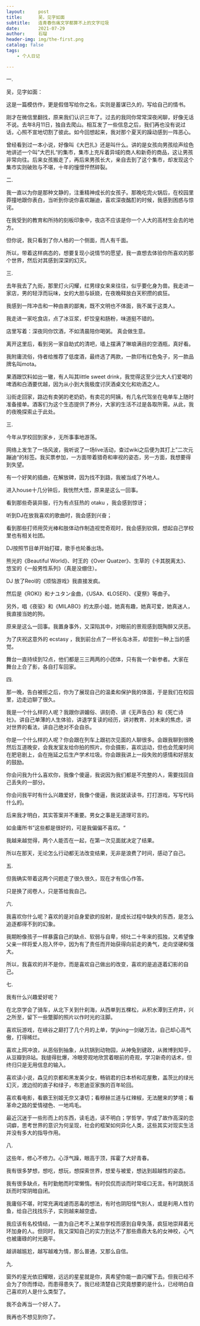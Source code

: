 ```yaml
---
layout:     post
title:      吴，见字如面
subtitle:   连青春伤痛文学都算不上的文字垃圾
date:       2021-07-29
author:     石瑠
header-img: img/the-first.png
catalog: false
tags:
    - 个人日记

---
```


一.

吴，见字如面：

这是一篇模仿作，更是假借写给你之名，实则是蓄谋已久的，写给自己的情书。

刚才在微信里翻找，原来我们认识三年了。过去的我同你常常深夜闲聊，好像无话不说。去年8月11日，独自去爬山。相互发了一些信息之后，我们再也没有说过话，心照不宣地切割了彼此。如今回想起来，我对那个夏天的躁动感到一阵恶心。

曾经看到过一本小说，好像叫《大巴扎》还是叫什么。讲的是女孩向男孩绘声绘色地讲述一个叫”大巴扎“的集市，集市上充斥着异域的商人和新奇的商品，这让男孩非常向往。后来女孩搬走了，再后来男孩长大，亲自去到了这个集市，却发现这个集市实则破败与不堪，十年的憧憬怦然碎裂。



二. 

我一直以为你是那种文静的，注重精神成长的女孩子。那晚吃完火锅后，在校园里莽撞地跟你表白，当听到你说你喜欢蹦迪，喜欢深夜酩酊的时候，我感到困惑与惊诧。

在我受到的教育和所持的刻板印象中，夜店不应该是你一个人大的高材生会去的地方。

但你说，我只看到了你人格的一个侧面，而人有千面。

所以，带着这样病态的，想要复现小说情节的愿望，我一直想去体验你所喜欢的那个世界，然后对其感到深深的幻灭。

三.

去年我去了九街，那里灯火闪耀，红男绿女来来往往，似乎要化身为兽。我走进一家店，男的轻浮而玩味，女的大胆与妖娆，在夜晚释放白天积攒的疯狂。

我感到一阵冲击和一种由衷的鄙夷，既不文明也不体面，我不属于这类人。

我走进一家吃食店，点了冰豆浆，虾饺皇和肠粉，味道挺不错的。

店里写着：深夜同你饮酒，不如清晨陪你喝粥。  真会做生意。

离开这里后，看到另一家自助式的清吧，墙上摆满了琳琅满目的空酒瓶，真好看。

我附庸流俗，侍者给推荐了低度酒，最终选了两款，一款印有红色兔子，另一款品牌名叫mota。

果酒跟饮料如出一辙，有人叫其little sweet drink，我觉得这至少比大人们爱喝的啤酒和白酒要优越，因为从小到大我极度讨厌酒桌文化和劝酒之人。

沿街走回家，路边有卖粥的老奶奶，有卖花的阿姨，有几名代驾坐在电单车上随时准备接单。酒客们为这个生态提供了养分，大家的生活不过是各取所需。从此，我的夜晚探索止于此处。

三.

今年从学校回到家乡，无所事事地游荡。

网络上发生了一场风波，我听说了一场live活动，查过wiki之后便为其打上”二次元蹦迪“的标签。我买票参加，一方面带着猎奇和审视的姿态，另一方面，我想要得到失望。

有一个好笑的插曲，在解放碑，因为找不到路，我被当成了外地人。



进入house十几分钟后，我恍然大悟，原来是这么一回事。

看到那些奇装异服，行为有点狂热的 otaku ，我会感到惊讶；

听到DJ在放我喜欢的歌曲时，我会感到兴奋；

看到那些打师用荧光棒和肢体动作制造视觉奇观时，我会感到钦佩，想起自己学校里也有相关社团。

DJ按照节目单开始打碟，歌手也轮番出场。

熊光的《Beautiful World》、时王的《Over Quatzer》、生草的《卡其脱离太》、悠宝的《一般男性系列》（真是没绷住）。

DJ 放了Reol的《烦恼游戏》我直接发疯。

然后是《ROKI》和ナユタン金曲，《USA》、《LOSER》、《夏祭》等曲子。

另外，唱《夜驱》和《MILABO》的太原小姐，她真有趣，她真可爱，她真迷人，我直接当她的狗。

原来是这么一回事。我置身事外，又深陷其中，对眼前的景观感到既陶醉又厌恶。

为了庆祝这意外的 ecstasy ，我到前台点了一杯长岛冰茶，却尝到一种上当的感觉。

舞台一直持续到12点，他们都是三三两两的小团体，只有我一个新参者。大家在舞台上合了影，各自打车回家。

四. 

那一晚，告白被拒之后，你为了展现自己的温柔和保护我的体面，于是我们在校园里，边走边聊了很久。

我是一个什么样的人呢？我跟你讲媚俗、讲刻奇、讲《无声告白》和《死亡诗社》。讲自己单薄的人生体验，讲退学复读的经历，讲对教育、对未来的焦虑，讲对世界的看法，讲自己绝对不会自杀。

你是一个什么样的人呢？你会跟在列车上跟初次见面的人聊很多。会跟我聊到很晚然后互道晚安，会我发室友给你拍的照片。你会摄影，喜欢运动，但也会荒废时间在肥皂剧上，会在拖延之后生产学术垃圾。你会跟我讲上一段失败的感情和好朋友的鼓励。

你会问我为什么喜欢你，我像个傻逼，我说因为我们都是不完整的人，需要找回自己丢失的一部分。

你会问我平时有什么兴趣爱好，我像个傻逼，我说就读读书，打打游戏，写写代码什么的。

后来我才明白，其实答案并不重要。男女之事是无道理可言的。

如金庸所书”这些都是很好的，可是我偏偏不喜欢。“

我越来越觉得，两个人能否在一起，在第一次见面就决定了结果。

所以在那天，无论怎么行动都无法改变结果，无非是浪费了时间，感动了自己。

五.

但我确实带着这两个问题走了很久很久，现在才有信心作答。

只是换了阅卷人，只是答给我自己。

六.

我喜欢你什么呢？喜欢的是对自身爱欲的投射，是成长过程中缺失的东西，是怎么追逐都得不到的幻象。

我期盼像孩子一样暴露自己的缺点、软弱与自卑，倾吐二十年来的孤独，又希望像父亲一样将爱人抱入怀中，因为有了责任而开始获得向前走的勇气，走向坚硬和强大。

所以，我喜欢的并不是你，而是喜欢自己做出的改变，喜欢的是追逐着幻影的自己。

七.

我有什么兴趣爱好呢？

在北京学会了骑车，从北下关到什刹海，从西单到五棵松，从积水潭到王府井，兴之所至，留下一些蹩脚的照片以作时光的注脚。

喜欢玩游戏，在峡谷之巅打了几个月的上单，学jjking一剑破万法，自己却心高气傲，打得稀烂。

喜欢上网冲浪，从恶俗到抽象，从抗锅到动物园，从神兔到键政，从微博到知乎，从豆瓣到B站。我缝得批爆，冷眼旁观地欣赏着眼前的奇观，学习新奇的话术，但终归只是无用信息的输入。

喜欢读小说，森见的京都和黑发美少女，畅销君的日本桥和花屋敷，盖茨比的绿光幻灭，渡边彻的直子和绿子，布恩迪亚家族的百年轮回。

喜欢看电影，看霸王别姬无奈又凄切；看穆赫兰道与红辣椒，无法醒来的梦境；看革命之路的爱情褪色、一地鸡毛。

最近沉迷于一些形而上的东西，读毛选，读不明白；学哲学，学成了故作高深的恋词癖，思考世界的意识为何呈现，社会的框架如何异化人类，这些其实对现实生活并没有多大的指导作用。

八. 

这些年，修心不修力。心浮气躁，眼高于顶，挥霍了大好青春。

我有很多梦想，想吃，想玩，想探索世界，想爱与被爱，想达到超越性的姿态。

我有很多缺点，有时勤勉而时常懒惰。有时侃侃而谈而时常哑口无言。有时跳脱活跃而时常阴暗自闭。

我庸俗不堪，时常充满戏谑而恶毒的想法，有时也阴阳怪气别人，或是利用人性钓鱼，给自己找找乐子，实则越来越空虚。

我应该有名校情结，一直为自己考不上某些学校而感到自卑失落，疯狂地崇拜着光环加身的人。但同时，我又深知自己的实力到达不了那些鼎鼎大名的女神校，心气也被庸碌的时光磨平。

越讲越尴尬，越写越难为情，那么普通，又那么自信。

九.

窗外的星光依旧耀眼，远远的星星就是你，真希望你能一直闪耀下去。但我已经不会为了你而悸动，而患得患失了。我已经清楚自己究竟想要的是什么，已经明白自己喜欢的人是什么类型了。

我不会再当一个好人了。

我再也不想见到你了。

